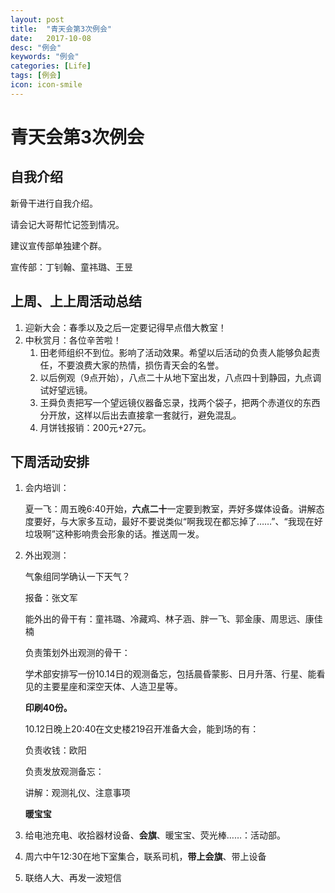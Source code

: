 ```yaml
---
layout: post
title:  "青天会第3次例会"
date:   2017-10-08
desc: "例会"
keywords: "例会"
categories: [Life]
tags: [例会]
icon: icon-smile
---
```


# 青天会第3次例会

## 自我介绍

新骨干进行自我介绍。

请会记大哥帮忙记签到情况。

建议宣传部单独建个群。

宣传部：丁钊翰、童祎璐、王昱

## 上周、上上周活动总结

1. 迎新大会：春季以及之后一定要记得早点借大教室！
2. 中秋赏月：各位辛苦啦！
   1. 田老师组织不到位。影响了活动效果。希望以后活动的负责人能够负起责任，不要浪费大家的热情，损伤青天会的名誉。
   2. 以后例观（9点开始），八点二十从地下室出发，八点四十到静园，九点调试好望远镜。
   3. 王舜负责把写一个望远镜仪器备忘录，找两个袋子，把两个赤道仪的东西分开放，这样以后出去直接拿一套就行，避免混乱。
   4. 月饼钱报销：200元+27元。


## 下周活动安排

1. 会内培训：

   夏一飞：周五晚6:40开始，**六点二十**一定要到教室，弄好多媒体设备。讲解态度要好，与大家多互动，最好不要说类似“啊我现在都忘掉了……”、“我现在好垃圾啊”这种影响贵会形象的话。推送周一发。

2. 外出观测：

   气象组同学确认一下天气？

   报备：张文军

   能外出的骨干有：童祎璐、冷藏鸡、林子涵、胖一飞、郭金康、周思远、康佳楠

   负责策划外出观测的骨干：

   学术部安排写一份10.14日的观测备忘，包括晨昏蒙影、日月升落、行星、能看见的主要星座和深空天体、人造卫星等。

   **印刷40份。**

   10.12日晚上20:40在文史楼219召开准备大会，能到场的有：

   负责收钱：欧阳

   负责发放观测备忘：

   讲解：观测礼仪、注意事项

   **暖宝宝**

3. 给电池充电、收拾器材设备、**会旗**、暖宝宝、荧光棒……：活动部。

4. 周六中午12:30在地下室集合，联系司机，**带上会旗**、带上设备

5. 联络人大、再发一波短信

